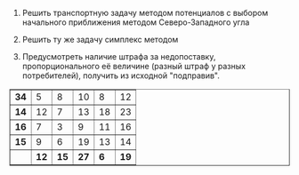 1. Решить транспортную задачу методом потенциалов с выбором начального приближения методом Северо-Западного угла
   
2. Решить ту же задачу симплекс методом
   
3. Предусмотреть наличие штрафа за недопоставку, пропорционального её величине (разный штраф у разных потребителей), получить из исходной "подправив".

<table border="1">
  <tr>
    <td><span style="font-weight:bold">34</span></td>
    <td>5</td>
    <td>8</td>
    <td>10</td>
    <td>8</td>
    <td>12</td>
  </tr>
  <tr>
    <td><span style="font-weight:bold">14</span></td>
    <td>12</td>
    <td>7</td>
    <td>13</td>
    <td>18</td>
    <td>23</td>
  </tr>
  <tr>
    <td><span style="font-weight:bold">16</span></td>
    <td>7</td>
    <td>3</td>
    <td>9</td>
    <td>11</td>
    <td>16</td>
  </tr>
  <tr>
    <td><span style="font-weight:bold">15</span></td>
    <td>9</td>
    <td>6</td>
    <td>19</td>
    <td>13</td>
    <td>14</td>
  </tr>
  <tr>
    <td></td>
    <td><span style="font-weight:bold">12</span></td>
    <td><span style="font-weight:bold">15</span></td>
    <td><span style="font-weight:bold">27</span></td>
    <td><span style="font-weight:bold">6</span></td>
    <td><span style="font-weight:bold">19</span></td>
  </tr>
</table>
